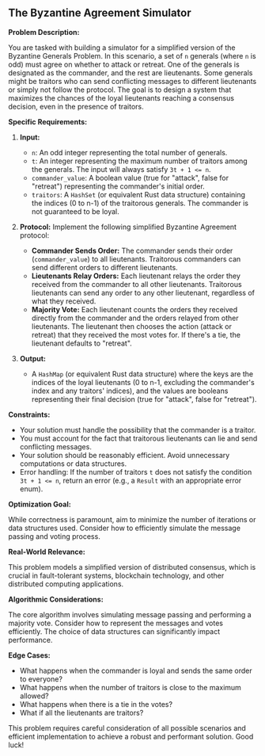 ## The Byzantine Agreement Simulator

**Problem Description:**

You are tasked with building a simulator for a simplified version of the Byzantine Generals Problem. In this scenario, a set of `n` generals (where `n` is odd) must agree on whether to attack or retreat. One of the generals is designated as the commander, and the rest are lieutenants. Some generals might be traitors who can send conflicting messages to different lieutenants or simply not follow the protocol. The goal is to design a system that maximizes the chances of the loyal lieutenants reaching a consensus decision, even in the presence of traitors.

**Specific Requirements:**

1.  **Input:**
    *   `n`: An odd integer representing the total number of generals.
    *   `t`: An integer representing the maximum number of traitors among the generals. The input will always satisfy `3t + 1 <= n`.
    *   `commander_value`: A boolean value (true for "attack", false for "retreat") representing the commander's initial order.
    *   `traitors`: A `HashSet` (or equivalent Rust data structure) containing the indices (0 to n-1) of the traitorous generals. The commander is not guaranteed to be loyal.

2.  **Protocol:**
    Implement the following simplified Byzantine Agreement protocol:

    *   **Commander Sends Order:** The commander sends their order (`commander_value`) to all lieutenants. Traitorous commanders can send different orders to different lieutenants.
    *   **Lieutenants Relay Orders:** Each lieutenant relays the order they received from the commander to all other lieutenants. Traitorous lieutenants can send any order to any other lieutenant, regardless of what they received.
    *   **Majority Vote:** Each lieutenant counts the orders they received directly from the commander and the orders relayed from other lieutenants. The lieutenant then chooses the action (attack or retreat) that they received the most votes for. If there's a tie, the lieutenant defaults to "retreat".

3.  **Output:**

    *   A `HashMap` (or equivalent Rust data structure) where the keys are the indices of the loyal lieutenants (0 to n-1, excluding the commander's index and any traitors' indices), and the values are booleans representing their final decision (true for "attack", false for "retreat").

**Constraints:**

*   Your solution must handle the possibility that the commander is a traitor.
*   You must account for the fact that traitorous lieutenants can lie and send conflicting messages.
*   Your solution should be reasonably efficient. Avoid unnecessary computations or data structures.
*   Error handling: If the number of traitors `t` does not satisfy the condition `3t + 1 <= n`, return an error (e.g., a `Result` with an appropriate error enum).

**Optimization Goal:**

While correctness is paramount, aim to minimize the number of iterations or data structures used. Consider how to efficiently simulate the message passing and voting process.

**Real-World Relevance:**

This problem models a simplified version of distributed consensus, which is crucial in fault-tolerant systems, blockchain technology, and other distributed computing applications.

**Algorithmic Considerations:**

The core algorithm involves simulating message passing and performing a majority vote. Consider how to represent the messages and votes efficiently. The choice of data structures can significantly impact performance.

**Edge Cases:**

*   What happens when the commander is loyal and sends the same order to everyone?
*   What happens when the number of traitors is close to the maximum allowed?
*   What happens when there is a tie in the votes?
*   What if all the lieutenants are traitors?

This problem requires careful consideration of all possible scenarios and efficient implementation to achieve a robust and performant solution. Good luck!
